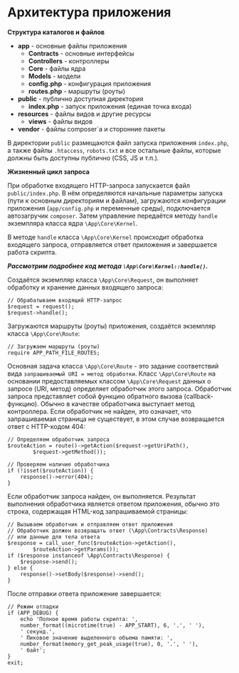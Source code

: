 Архитектура приложения
======================

**Структура каталогов и файлов**

- **app** - основные файлы приложения
    - **Contracts** - основные интерфейсы
    - **Controllers** - контроллеры
    - **Core** - файлы ядра
    - **Models** - модели
    - **config.php** - конфигурация приложения
    - **routes.php** - маршруты (роуты)
- **public** - публично доступная директория
    - **index.php** - запуск приложения (единая точка входа)
- **resources** - файлы видов и другие ресурсы
    - **views** - файлы видов
- **vendor** - файлы composer`а и сторонние пакеты

В директории `public` размещаются файл запуска приложения `index.php`, а 
также файлы `.htaccess`, `robots.txt` и все остальные файлы, 
которые должны быть доступны публично (CSS, JS и т.п.).

**Жизненный цикл запроса**

При обработке входящего HTTP-запроса запускается файл `public/index.php`.
В нём определяются начальные параметры запуска (пути к основным директориям и файлам),
загружаются конфигурации приложения (`app/config.php` и переменные среды), 
подключается автозагручик `composer`. Затем управление передаётся 
методу `handle` экземпляра класса ядра `\App\Core\Kernel`.

В методе `handle` класса `\App\Core\Kernel` происходит обработка входящего запроса,
отправляется ответ приложения и завершается работа скрипта. 

***Рассмотрим подробнее код метода `\App\Core\Kernel::handle()`.***

Создаётся экземпляр класса `\App\Core\Request`, он выполняет обработку и хранение данных входящего запроса:

    // Обрабатываем входящий HTTP-запрос
    $request = request();
    $request->handle();

Загружаются маршруты (роуты) приложения, создаётся экземпляр класса `\App\Core\Route`:

    // Загружаем маршруты (роуты)
    require APP_PATH_FILE_ROUTES;

Основная задача класса `\App\Core\Route` - это задание соответствий вида 
`запрашиваемый URI = метод обработки`.
Класс `\App\Core\Route` на основании предоставляемых классом  `\App\Core\Request` 
данных о запросе (URI, метод) определяет обработчик этого запроса. 
Обработчик запроса представляет собой функцию обратного вызова (callback-функцию).
Обычно в качестве обработчика выступает метод контроллера.
Если обработчик не найден, это означает, что запрашиваемая страница не существует, 
в этом случае возвращается ответ с HTTP-кодом 404:

    // Определяем обработчик запроса
    $routeAction = route()->getAction($request->getUriPath(),
            $request->getMethod());

    // Проверяем наличие обработчика
    if (!isset($routeAction)) {
        response()->error(404);
    }

Если обработчик запроса найден, он выполняется.
Результат выполнения обработчика является ответом приложения, обычно это строка, 
содержащая HTML-код запрашиваемой страницы:

    // Вызываем обработчик и отправляем ответ приложения
    // Обработчик должен возвращать ответ (\App\Contracts\Response)
    // или данные для тела ответа
    $response = call_user_func($routeAction->getAction(),
            $routeAction->getParams());
    if ($response instanceof \App\Contracts\Response) {
        $response->send();
    } else {
        response()->setBody($response)->send();
    }

После отправки ответа приложение завершается:

    // Режим отладки
    if (APP_DEBUG) {
        echo 'Полное время работы скрипта: ',
        number_format((microtime(true) - APP_START), 6, '.', ' '),
        ' секунд.',
        ' Пиковое значение выделенного объема памяти: ',
        number_format(memory_get_peak_usage(true), 0, '.', ' '),
        ' байт';
    }
    exit;